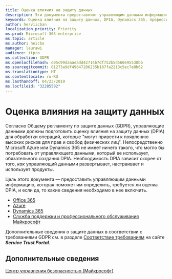 ```yaml
---
title: Оценка влияния на защиту данных
description: Эти документы предоставляют управляющим данными информацию. которая поможет им определить, требуется ли оценка DPIA, и если да, то какие сведения необходимо в нее включить.
keywords: Оценка влияния на защиту данных, DPIA, Dynamics 365, профессиональные службы Майкрософт, Microsoft 365, документация по Microsoft 365, GDPR
author: herviicban
localization_priority: Priority
ms.prod: Microsoft-365-enterprise
ms.topic: article
ms.author: heicba
manager: laurawi
audience: itpro
ms.collection: GDPR
ms.openlocfilehash: d05c99daaaeadd42714b7df752b5d560e95538bb
ms.sourcegitcommit: 81273a9df49647286235b187fa2213c5ec7e8b62
ms.translationtype: HT
ms.contentlocale: ru-RU
ms.lasthandoff: 04/23/2019
ms.locfileid: "32285592"
---
```

# <a name="data-protection-impact-assessments"></a>Оценка влияния на защиту данных

Согласно Общему регламенту по защите данных (GDPR), управляющие данными должны подготовить оценку влияния на защиту данных (DPIA) для обработки операций, которые "могут привести к появлению высоких рисков для прав и свобод физических лиц". Непосредственно Microsoft Azure или Dynamics 365 не имеет ничего такого, что могло бы потребовать от управляющего данными, который ее использует, обязательного создания DPIA. Необходимость DPIA зависит скорее от того, *как* управляющий данными развертывает, настраивает и использует продукты.

Цель этого документа — предоставить управляющим данными информацию, которая поможет им определить, требуется ли оценка DPIA, и если да, то какие сведения необходимо в нее включить.

- [Office 365](gdpr-dpia-office365.md)
- [Azure](gdpr-dpia-azure.md)
- [Dynamics 365](gdpr-dpia-dynamics.md)
- [Служба поддержки и профессионального обслуживания Майкрософт](gdpr-dpia-prof-services.md)

Дополнительные сведения о защите данных в соответствии с требованиями GDPR см. в разделе [Соответствие требованиям](https://servicetrust.microsoft.com/ComplianceManager) на сайте ***Service Trust Portal***.

## <a name="learn-more"></a>Дополнительные сведения

[Центр управления безопасностью (Майкрософт)](https://www.microsoft.com/TrustCenter/Privacy/gdpr/default.aspx)


